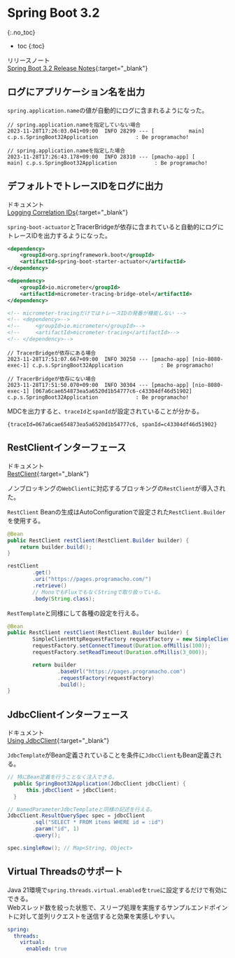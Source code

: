 # Spring Boot 3.2
{:.no_toc}

* toc
{:toc}

リリースノート  
[Spring Boot 3.2 Release Notes](https://github.com/spring-projects/spring-boot/wiki/Spring-Boot-3.2-Release-Notes){:target="_blank"}

## ログにアプリケーション名を出力
`spring.application.name`の値が自動的にログに含まれるようになった。

```
// spring.application.nameを指定していない場合
2023-11-28T17:26:03.041+09:00  INFO 28299 --- [           main] c.p.s.SpringBoot32Application            : Be programacho!

// spring.application.nameを指定した場合
2023-11-28T17:26:43.178+09:00  INFO 28310 --- [pmacho-app] [           main] c.p.s.SpringBoot32Application            : Be programacho!
```

## デフォルトでトレースIDをログに出力
ドキュメント  
[Logging Correlation IDs](https://docs.spring.io/spring-boot/docs/3.2.0/reference/html//actuator.html#actuator.micrometer-tracing.logging){:target="_blank"}

`spring-boot-actuator`とTracerBridgeが依存に含まれていると自動的にログにトレースIDを出力するようになった。

```xml
<dependency>
    <groupId>org.springframework.boot</groupId>
    <artifactId>spring-boot-starter-actuator</artifactId>
</dependency>

<dependency>
    <groupId>io.micrometer</groupId>
    <artifactId>micrometer-tracing-bridge-otel</artifactId>
</dependency>

<!-- micrometer-tracingだけではトレースIDの発番が機能しない -->
<!-- <dependency>-->
<!--     <groupId>io.micrometer</groupId>-->
<!--     <artifactId>micrometer-tracing</artifactId>-->
<!-- </dependency>-->
```

```
// TracerBridgeが依存にある場合
2023-11-28T17:51:07.667+09:00  INFO 30250 --- [pmacho-app] [nio-8080-exec-1] c.p.s.SpringBoot32Application            : Be programacho!

// TracerBridgeが依存にない場合
2023-11-28T17:51:50.070+09:00  INFO 30304 --- [pmacho-app] [nio-8080-exec-1] [067a6cae654873ea5a6520d1b54777c6-c43304df46d51902] c.p.s.SpringBoot32Application            : Be programacho!
```

MDCを出力すると、`traceId`と`spanId`が設定されていることが分かる。
```
{traceId=067a6cae654873ea5a6520d1b54777c6, spanId=c43304df46d51902}
```

## RestClientインターフェース
ドキュメント  
[RestClient](https://docs.spring.io/spring-boot/docs/3.2.0/reference/html//io.html#io.rest-client.restclient){:target="_blank"}

ノンブロッキングの`WebClient`に対応するブロッキングの`RestClient`が導入された。

`RestClient` Beanの生成はAutoConfigurationで設定された`RestClient.Builder`を使用する。
```java
@Bean
public RestClient restClient(RestClient.Builder builder) {
    return builder.build();
}
```

```java
restClient
        .get()
        .uri("https://pages.programacho.com/")
        .retrieve()
        // MonoでもFluxでもなくStringで取り扱っている。
        .body(String.class);
```

`RestTemplate`と同様にして各種の設定を行える。
```java
@Bean
public RestClient restClient(RestClient.Builder builder) {
        SimpleClientHttpRequestFactory requestFactory = new SimpleClientHttpRequestFactory();
        requestFactory.setConnectTimeout(Duration.ofMillis(100));
        requestFactory.setReadTimeout(Duration.ofMillis(3_000));

        return builder
                .baseUrl("https://pages.programacho.com")
                .requestFactory(requestFactory)
                .build();
}
```

## JdbcClientインターフェース
ドキュメント  
[Using JdbcClient](https://docs.spring.io/spring-boot/docs/3.2.0/reference/html//data.html#data.sql.jdbc-client){:target="_blank"}

`JdbcTemplate`がBean定義されていることを条件に`JdbcClient`もBean定義される。

```java
// 特にBean定義を行うことなく注入できる。
  public SpringBoot32Application(JdbcClient jdbcClient) {
      this.jdbcClient = jdbcClient;
  }

// NamedParameterJdbcTemplateと同様の記述を行える。
JdbcClient.ResultQuerySpec spec = jdbcClient
        .sql("SELECT * FROM items WHERE id = :id")
        .param("id", 1)
        .query();

spec.singleRow(); // Map<String, Object>
```

## Virtual Threadsのサポート
Java 21環境で`spring.threads.virtual.enabled`を`true`に設定するだけで有効にできる。  
Webスレッド数を絞った状態で、スリープ処理を実施するサンプルエンドポイントに対して並列リクエストを送信すると効果を実感しやすい。

```yml
spring:
  threads:
    virtual:
      enabled: true
```
